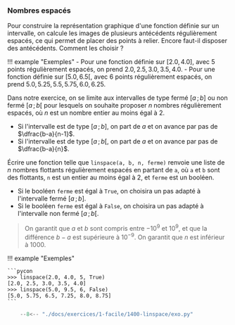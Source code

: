 

### Nombres espacés 


Pour construire la représentation graphique d'une fonction définie sur un intervalle,
on calcule les images de plusieurs antécédents régulièrement espacés, ce qui permet de placer des points à relier. Encore faut-il disposer des antécédents. Comment les choisir ?

!!! example "Exemples"
    - Pour une fonction définie sur $[2.0, 4.0]$, avec 5 points régulièrement espacés, on prend $2.0, 2.5, 3.0, 3.5, 4.0$.
    - Pour une fonction définie sur $[5.0, 6.5[$, avec 6 points régulièrement espacés, on prend $5.0, 5.25, 5.5, 5.75, 6.0, 6.25$.

Dans notre exercice, on se limite aux intervalles de type fermé $[a\,;\,b]$ ou non fermé $[a\,;\,b[$ pour lesquels on souhaite proposer $n$ nombres régulièrement espacés, où $n$ est un nombre entier au moins égal à 2.

- Si l'intervalle est de type $[a\,;\,b]$, on part de $a$ et on avance par pas de $\dfrac{b-a}{n-1}$.
- Si l'intervalle est de type $[a\,;\,b[$, on part de $a$ et on avance par pas de $\dfrac{b-a}{n}$.

Écrire une fonction telle que `linspace(a, b, n, ferme)` renvoie une liste de $n$ nombres flottants régulièrement espacés en partant de `a`, où `a` et `b` sont des flottants, `n` est un entier au moins égal à 2, et `ferme` est un booléen.

- Si le booléen `ferme` est égal à `True`, on choisira un pas adapté à l'intervalle fermé $[a\,;\,b]$. 
- Si le booléen `ferme` est égal à `False`, on choisira un pas adapté à l'intervalle non fermé $[a\,;\,b[$. 

> On garantit que $a$ et $b$ sont compris entre $-10^9$ et $10^9$, et que la différence $b-a$ est supérieure à $10^{-9}$. On garantit que $n$ est inférieur à $1000$.

!!! example "Exemples"

    ```pycon
    >>> linspace(2.0, 4.0, 5, True)
    [2.0, 2.5, 3.0, 3.5, 4.0]
    >>> linspace(5.0, 9.5, 6, False)
    [5.0, 5.75, 6.5, 7.25, 8.0, 8.75]
    ```


```python
    --8<-- "./docs/exercices/1-facile/1400-linspace/exo.py"
```

